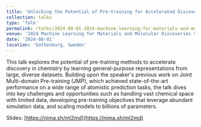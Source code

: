 ```yaml
---
title: 'Unlocking the Potential of Pre-training for Accelerated Discovery in Chemistry'
collection: talks
type: 'Talk'
permalink: /talks/2024-08-01-2024-machine-learning-for-materials-and-molecular-discoveries-symposium-unlocking-the-potential-of-pre-training-for-accelerated-discovery-in-chemistry
venue: '2024 Machine Learning for Materials and Molecular Discoveries Symposium'
date: '2024-08-01'
location: 'Gothenburg, Sweden'
---
```


This talk explores the potential of pre-training methods to accelerate discovery in chemistry by learning general-purpose representations from large, diverse datasets. Building upon the speaker's previous work on Joint Multi-domain Pre-training (JMP), which achieved state-of-the-art performance on a wide range of atomistic prediction tasks, the talk dives into key challenges and opportunities such as handling vast chemical space with limited data, developing pre-training objectives that leverage abundant simulation data, and scaling models to billions of parameters.

Slides: [https://nima.sh/ml2md](https://nima.sh/ml2md)

